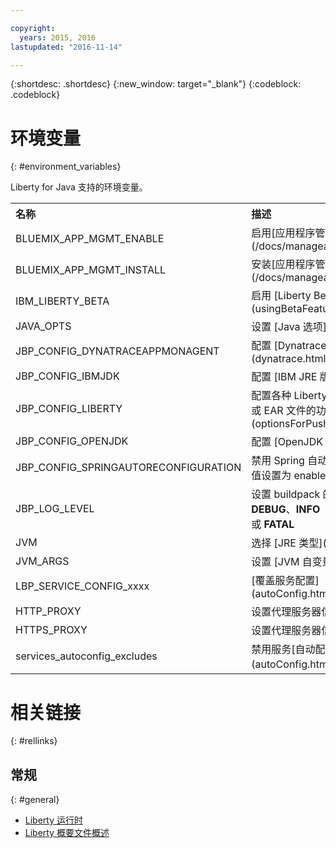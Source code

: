 ```yaml
---

copyright:
  years: 2015, 2016
lastupdated: "2016-11-14"

---
```


{:shortdesc: .shortdesc}
{:new_window: target="_blank"}
{:codeblock: .codeblock}


# 环境变量
{: #environment_variables}

Liberty for Java 支持的环境变量。

<table>
<tr>
<th align="left">名称</th>
<th align="left">描述</th>
</tr>

<tr>
<td>BLUEMIX_APP_MGMT_ENABLE</td>
<td>启用[应用程序管理实用程序](/docs/manageapps/app_mng.html)</td>
</tr>

<tr>
<td>BLUEMIX_APP_MGMT_INSTALL</td>
<td>安装[应用程序管理实用程序](/docs/manageapps/app_mng.html)</td>
</tr>

<tr>
<td>IBM_LIBERTY_BETA</td>
<td>启用 [Liberty Beta 功能](usingBetaFeatures.html)</td>
</tr>

<tr>
<td>JAVA_OPTS</td>
<td>设置 [Java 选项](customizingJRE.html)</td>
</tr>

<tr>
<td>JBP_CONFIG_DYNATRACEAPPMONAGENT</td>
<td>配置 [Dynatrace 代理程序位置信息](dynatrace.html#configuring_liberty_app)</td>
</tr>

<tr>
<td>JBP_CONFIG_IBMJDK </td>
<td>配置 [IBM JRE 版本](customizingJRE.html)</td>
</tr>

<tr>
<td>JBP_CONFIG_LIBERTY</td>
<td>配置各种 Liberty 运行时选项，包括[用于 WAR 或 EAR 文件的功能](optionsForPushing.html#stand_alone_apps)</td>
</tr>

<tr>
<td>JBP_CONFIG_OPENJDK</td>
<td>配置 [OpenJDK 版本](customizingJRE.html)</td>
</tr>

<tr>
<td>JBP_CONFIG_SPRINGAUTORECONFIGURATION</td>
<td>禁用 Spring 自动重新配置框架。要禁用，请将值设置为 enabled: false。</td>
</tr>

<tr>
<td>JBP_LOG_LEVEL</td>
<td>设置 buildpack 的日志记录级别。可能的值：<b>DEBUG</b>、<b>INFO</b>（缺省值）、<b>WARN</b>、<b>ERROR</b> 或 <b>FATAL</b></td>
</tr>

<tr>
<td>JVM</td>
<td>选择 [JRE 类型](customizingJRE.html)</td>
</tr>

<tr>
<td>JVM_ARGS</td>
<td>设置 [JVM 自变量](customizingJRE.html)</td>
</tr>

<tr>
<td>LBP_SERVICE_CONFIG_xxxx</td>
<td>[覆盖服务配置](autoConfig.html#override_service_config)</td>
</tr>

<tr>
<td>HTTP_PROXY</td>
<td>设置代理服务器信息</td>
</tr>

<tr>
<td>HTTPS_PROXY</td>
<td>设置代理服务器信息</td>
</tr>

<tr>
<td>services_autoconfig_excludes</td>
<td>禁用服务[自动配置](autoConfig.html#opting_out)。</td>
</tr>
</table>

# 相关链接
{: #rellinks}
## 常规
{: #general}
* [Liberty 运行时](index.html)
* [Liberty 概要文件概述](http://www-01.ibm.com/support/knowledgecenter/SSAW57_8.5.5/com.ibm.websphere.wlp.nd.doc/ae/cwlp_about.html)
